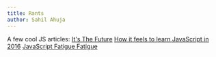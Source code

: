 ```yaml
---
title: Rants
author: Sahil Ahuja
---
```

A few cool JS articles:
[It's The Future](https://circleci.com/blog/its-the-future/)
[How it feels to learn JavaScript in 2016](https://hackernoon.com/how-it-feels-to-learn-javascript-in-2016-d3a717dd577f#.xm4jtgyd5)
[JavaScript Fatigue Fatigue](https://medium.freecodecamp.com/javascript-fatigue-fatigue-66ffb619f6ce#.v22s4er7u)
